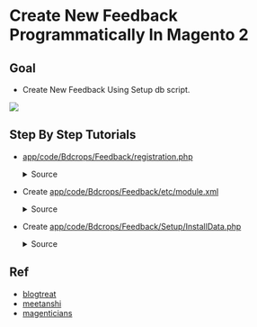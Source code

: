 #  Create New Feedback Programmatically In Magento 2


## Goal
- Create New Feedback Using Setup db script.

![](docs/attributeSet.png)


## Step By Step Tutorials

- [app/code/Bdcrops/Feedback/registration.php](registration.php)

    <details><summary>Source</summary>

      ```
      <?php
          \Magento\Framework\Component\ComponentRegistrar::register(
              \Magento\Framework\Component\ComponentRegistrar::MODULE,
              'Bdcrops_Feedback',
              __DIR__
          );
      ```
    </details>


- Create [app/code/Bdcrops/Feedback/etc/module.xml](etc/module.xml)

  <details><summary>Source</summary>

      ```
      <?xml version="1.0"?>
      <config xmlns:xsi="http://www.w3.org/2001/XMLSchema-instance" xsi:noNamespaceSchemaLocation="urn:magento:framework:Module/etc/module.xsd">
      <module name="Bdcrops_Feedback" setup_version="1.0.0"/>
      </config>

      ```
  </details>

- Create [app/code/Bdcrops/Feedback/Setup/InstallData.php](Setup/InstallData.php)

  <details><summary>Source</summary>

      ```
      <?php
      namespace Bdcrops\Feedback\Setup;

      use Magento\Framework\Setup\InstallDataInterface;
      use Magento\Framework\Setup\ModuleContextInterface;
      use Magento\Framework\Setup\ModuleDataSetupInterface;
      use Magento\Eav\Model\Entity\Attribute\SetFactory as AttributeSetFactory;
      use Magento\Catalog\Setup\CategorySetupFactory;

      class InstallData implements InstallDataInterface {
        private $attributeSetFactory;
        private $categorySetupFactory;
        public function __construct(
            AttributeSetFactory $attributeSetFactory,
            CategorySetupFactory $categorySetupFactory) {
            $this->attributeSetFactory = $attributeSetFactory;
            $this->categorySetupFactory = $categorySetupFactory;
        }

        public function install(
            ModuleDataSetupInterface $setup,
            ModuleContextInterface $context ) {
            $setup->startSetup();
            $categorySetup = $this->categorySetupFactory->create(['setup' => $setup]);
            $attributeSet = $this->attributeSetFactory->create();
            $entityTypeId = $categorySetup->getEntityTypeId(\Magento\Catalog\Model\Product::ENTITY);
            $attributeSetId = $categorySetup->getDefaultAttributeSetId($entityTypeId);
            $data = [
                'attribute_set_name' => 'Bdcrops',
                'entity_type_id' => $entityTypeId,
                'sort_order' => 100,
            ];
            $attributeSet->setData($data);
            $attributeSet->validate();
            $attributeSet->save();
            $attributeSet->initFromSkeleton($attributeSetId)->save();
        }
      }

      ```
  </details>

## Ref
- [blogtreat](http://www.blogtreat.com/create-an-attribute-set-in-magento-2-via-installable-script/)
- [meetanshi](https://meetanshi.com/blog/create-attribute-set-programmatically-in-magento-2/)
- [magenticians](https://magenticians.com/create-magento-2-attribute/)
